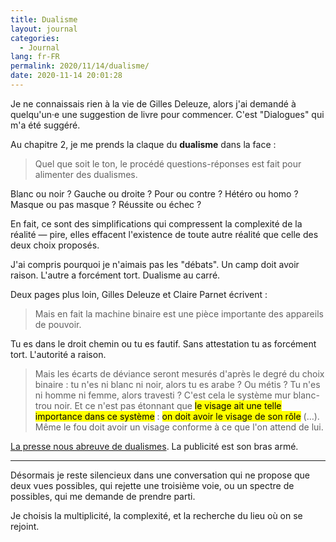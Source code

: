 ```yaml
---
title: Dualisme
layout: journal
categories:
  - Journal
lang: fr-FR
permalink: 2020/11/14/dualisme/
date: 2020-11-14 20:01:28
---
```


Je ne connaissais rien à la vie de Gilles Deleuze, alors j'ai demandé à quelqu'un·e une suggestion de livre pour commencer. C'est "Dialogues" qui m'a été suggéré.

Au chapitre 2, je me prends la claque du **dualisme** dans la face : 
> Quel que soit le ton, le procédé questions-réponses est fait pour alimenter des dualismes.

Blanc ou noir ? Gauche ou droite ? Pour ou contre ? Hétéro ou homo ? Masque ou pas masque ? Réussite ou échec ?

En fait, ce sont des simplifications qui compressent la complexité de la réalité — pire, elles effacent l'existence de toute autre réalité que celle des deux choix proposés.

J'ai compris pourquoi je n'aimais pas les "débats". Un camp doit avoir raison. L'autre a forcément tort. Dualisme au carré.

Deux pages plus loin, Gilles Deleuze et Claire Parnet écrivent :
> Mais en fait la machine binaire est une pièce importante des appareils de pouvoir.

Tu es dans le droit chemin ou tu es fautif. Sans attestation tu as forcément tort. L'autorité a raison.

> Mais les écarts de déviance seront mesurés d'après le degré du choix binaire : tu n'es ni blanc ni noir, alors tu es arabe ? Ou métis ? Tu n'es ni homme ni femme, alors travesti ? C'est cela le système mur blanc-trou noir.
> Et ce n'est pas étonnant que <mark>le visage ait une telle importance dans ce système</mark> : <mark>on doit avoir le visage de son rôle</mark> (…). Même le fou doit avoir un visage conforme à ce que l'on attend de lui.

[La presse nous abreuve de dualismes](https://www.monde-diplomatique.fr/2020/10/GALLUZZO/62312). La publicité est son bras armé.

---

Désormais je reste silencieux dans une conversation qui ne propose que deux vues possibles, qui rejette une troisième voie, ou un spectre de possibles, qui me demande de prendre parti.

Je choisis la multiplicité, la complexité, et la recherche du lieu où on se rejoint.